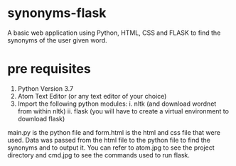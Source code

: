 # synonyms-flask
A basic web application using Python, HTML, CSS and FLASK to find the synonyms of the user given word.

# pre requisites
1. Python Version 3.7
2. Atom Text Editor (or any text editor of your choice)
3. Import the following python modules:
     i.  nltk (and download wordnet from within nltk)
     ii. flask (you will have to create a virtual environment to download flask)
  
main.py is the python file and form.html is the html and css file that were used. Data was passed from the html file to the python file to find the synonyms and to output it.
You can refer to atom.jpg to see the project directory and cmd.jpg to see the commands used to run flask. 

